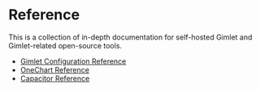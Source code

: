 # Reference

This is a collection of in-depth documentation for self-hosted Gimlet and Gimlet-related open-source tools.

- [Gimlet Configuration Reference]()
- [OneChart Reference]()
- [Capacitor Reference]()
